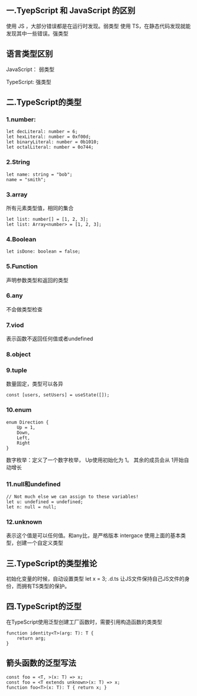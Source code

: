 ## 一.TyepScript 和 JavaScript 的区别
使用 JS ，大部分错误都是在运行时发现。弱类型
使用 TS，在静态代码发现就能发现其中一些错误。强类型

## 语言类型区别
JavaScript： 弱类型

TypeScript:  强类型
## 二.TypeScript的类型
### 1.number: 
```
let decLiteral: number = 6;
let hexLiteral: number = 0xf00d;
let binaryLiteral: number = 0b1010;
let octalLiteral: number = 0o744;
```
### 2.String
```
let name: string = "bob";
name = "smith";
```
### 3.array
所有元素类型值，相同的集合
```
let list: number[] = [1, 2, 3];
let list: Array<number> = [1, 2, 3];
```
### 4.Boolean
```
let isDone: boolean = false;
```
### 5.Function
声明参数类型和返回的类型
### 6.any
不会做类型检查
### 7.viod
表示函数不返回任何值或者undefined
### 8.object
### 9.tuple
数量固定，类型可以各异
```
const [users, setUsers] = useState([]);
```
### 10.enum
```
enum Direction {
    Up = 1,
    Down,
    Left,
    Right
}
```
数字枚举：定义了一个数字枚举， Up使用初始化为 1。 其余的成员会从 1开始自动增长
### 11.null和undefined
```
// Not much else we can assign to these variables!
let u: undefined = undefined;
let n: null = null;
```
### 12.unknown
表示这个值是可以任何值。和any比，是严格版本
intergace
使用上面的基本类型，创建一个自定义类型
## 三.TypeScript的类型推论
初始化变量的时候，自动设置类型
let x = 3;
.d.ts
让JS文件保持自己JS文件的身份，而拥有TS类型的保护。
## 四.TypeScript的泛型
在TypeScript使用泛型创建工厂函数时，需要引用构造函数的类类型
```
function identity<T>(arg: T): T {
    return arg;
}
```
## 箭头函数的泛型写法
```
const foo = <T, >(x: T) => x;
const foo = <T extends unknown>(x: T) => x;
function foo<T>(x: T): T { return x; }
```